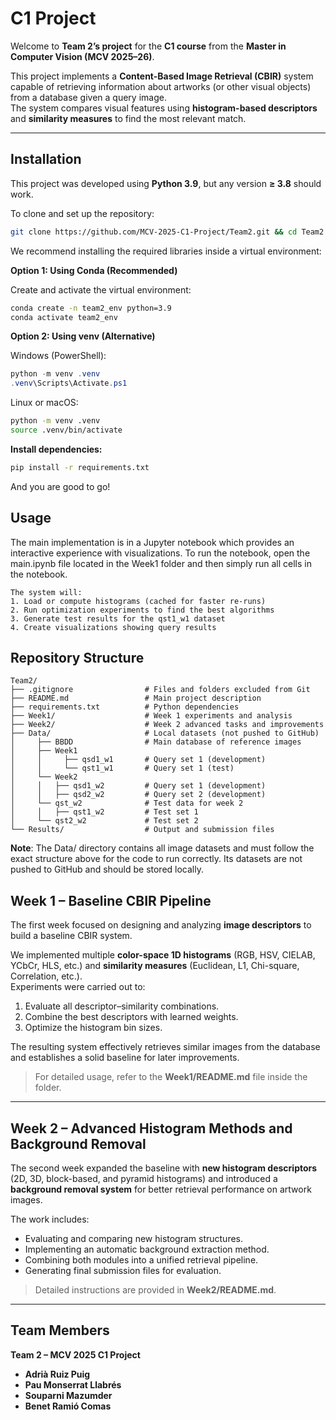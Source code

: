 # C1 Project

Welcome to **Team 2’s project** for the **C1 course** from the **Master in Computer Vision (MCV 2025–26)**.

This project implements a **Content-Based Image Retrieval (CBIR)** system capable of retrieving information about artworks (or other visual objects) from a database given a query image.  
The system compares visual features using **histogram-based descriptors** and **similarity measures** to find the most relevant match.  

---

## Installation

This project was developed using **Python 3.9**, but any version **≥ 3.8** should work.

To clone and set up the repository:

```bash
git clone https://github.com/MCV-2025-C1-Project/Team2.git && cd Team2
```

We recommend installing the required libraries inside a virtual environment:

**Option 1: Using Conda (Recommended)**

Create and activate the virtual environment:
```bash
conda create -n team2_env python=3.9
conda activate team2_env
```

**Option 2: Using venv (Alternative)**

Windows (PowerShell):
```powershell
python -m venv .venv
.venv\Scripts\Activate.ps1
```

Linux or macOS:
```bash
python -m venv .venv
source .venv/bin/activate
```

**Install dependencies:**
```bash
pip install -r requirements.txt
```

And you are good to go!

## Usage

The main implementation is in a Jupyter notebook which provides an interactive experience with visualizations. To run the notebook, open the main.ipynb file located in the Week1 folder and then simply run all cells in the notebook.

```
The system will:
1. Load or compute histograms (cached for faster re-runs)
2. Run optimization experiments to find the best algorithms
3. Generate test results for the qst1_w1 dataset
4. Create visualizations showing query results

```

## Repository Structure
```
Team2/
├── .gitignore                # Files and folders excluded from Git
├── README.md                 # Main project description
├── requirements.txt          # Python dependencies
├── Week1/                    # Week 1 experiments and analysis
├── Week2/                    # Week 2 advanced tasks and improvements
├── Data/                     # Local datasets (not pushed to GitHub)
│     ├── BBDD                # Main database of reference images
│     ├── Week1
│     │     ├── qsd1_w1       # Query set 1 (development)
│     │     └── qst1_w1       # Query set 1 (test)
│     └── Week2
│     │   ├── qsd1_w2         # Query set 1 (development)
│     │   ├── qsd2_w2         # Query set 2 (development)
│     └── qst_w2              # Test data for week 2
│     │   ├── qst1_w2         # Test set 1
│     └── qst2_w2             # Test set 2
└── Results/                  # Output and submission files
```

**Note**: The Data/ directory contains all image datasets and must follow the exact structure above for the code to run correctly. Its datasets are not pushed to GitHub and should be stored locally.

## Week 1 – Baseline CBIR Pipeline

The first week focused on designing and analyzing **image descriptors** to build a baseline CBIR system.

We implemented multiple **color-space 1D histograms** (RGB, HSV, CIELAB, YCbCr, HLS, etc.) and **similarity measures** (Euclidean, L1, Chi-square, Correlation, etc.).  
Experiments were carried out to:

1. Evaluate all descriptor–similarity combinations.  
2. Combine the best descriptors with learned weights.  
3. Optimize the histogram bin sizes.

The resulting system effectively retrieves similar images from the database and establishes a solid baseline for later improvements.

> For detailed usage, refer to the **Week1/README.md** file inside the folder.

---

## Week 2 – Advanced Histogram Methods and Background Removal

The second week expanded the baseline with **new histogram descriptors** (2D, 3D, block-based, and pyramid histograms) and introduced a **background removal system** for better retrieval performance on artwork images.

The work includes:
- Evaluating and comparing new histogram structures.  
- Implementing an automatic background extraction method.  
- Combining both modules into a unified retrieval pipeline.  
- Generating final submission files for evaluation.

> Detailed instructions are provided in **Week2/README.md**.

---

## Team Members

**Team 2 – MCV 2025 C1 Project**

- **Adrià Ruiz Puig**  
- **Pau Monserrat Llabrés**  
- **Souparni Mazumder**  
- **Benet Ramió Comas**
